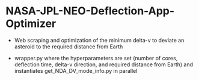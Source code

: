 # NASA-JPL-NEO-Deflection-App-Optimizer

* Web scraping and optimization of the minimum delta-v to deviate an asteroid to the required distance from Earth

* wrapper.py where the hyperparameters are set (number of cores, deflection time, delta-v direction, and required distance from Earth) 
  and instantiates get_NDA_DV_mode_info.py in parallel
